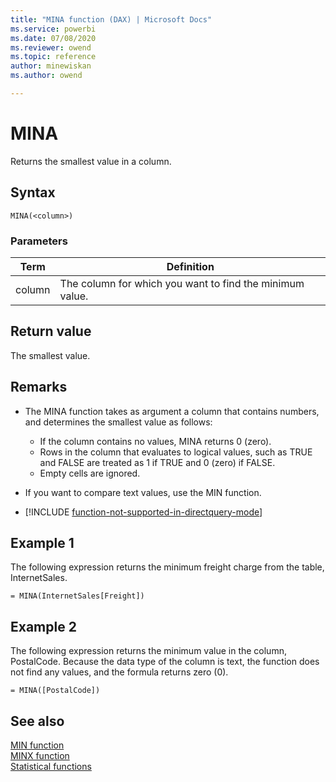 ```yaml
---
title: "MINA function (DAX) | Microsoft Docs"
ms.service: powerbi 
ms.date: 07/08/2020
ms.reviewer: owend
ms.topic: reference
author: minewiskan
ms.author: owend

---
```

# MINA

Returns the smallest value in a column.
  
## Syntax  
  
```dax
MINA(<column>)  
```
  
### Parameters
  
|Term|Definition|  
|--------|--------------|  
|column|The column for which you want to find the minimum value.|  
  
## Return value

The smallest value.  
  
## Remarks

- The MINA function takes as argument a column that contains numbers, and determines the smallest value as follows:  
  - If the column contains no values, MINA returns 0 (zero).  
  - Rows in the column that evaluates to logical values, such as TRUE and FALSE are treated as 1 if TRUE and 0 (zero) if FALSE.
  - Empty cells are ignored.  
  
- If you want to compare text values, use the MIN function.

- [!INCLUDE [function-not-supported-in-directquery-mode](includes/function-not-supported-in-directquery-mode.md)]

## Example 1

The following expression returns the minimum freight charge from the table, InternetSales.  
  
```dax
= MINA(InternetSales[Freight])  
```
  
## Example 2

The following expression returns the minimum value in the column, PostalCode. Because the data type of the column is text, the function does not find any values, and the formula returns zero (0).  
  
```dax
= MINA([PostalCode])  
```
  
## See also

[MIN function](min-function-dax.md)  
[MINX function](minx-function-dax.md)  
[Statistical functions](statistical-functions-dax.md)  
